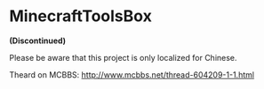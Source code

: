 # MinecraftToolsBox
**(Discontinued)**

Please be aware that this project is only localized for Chinese.

Theard on MCBBS: http://www.mcbbs.net/thread-604209-1-1.html
